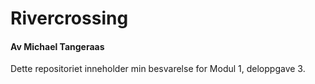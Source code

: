 # Rivercrossing
#### Av Michael Tangeraas

Dette repositoriet inneholder min besvarelse for Modul 1, deloppgave 3.
